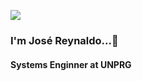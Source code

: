 ![](https://media2.giphy.com/media/A3lDsbjpbnRBu/giphy.gif?cid=ecf05e474e87efbc53297bcdbe33161cbdc7a374a2a78519&rid=giphy.gif)

### I'm José Reynaldo...👋
#### Systems Enginner at UNPRG

<!--
**JoseRey66/JoseRey66** is a ✨ _special_ ✨ repository because its `README.md` (this file) appears on your GitHub profile.

Here are some ideas to get you started:

- 🔭 I’m currently working on ...
- 🌱 I’m currently learning ...
- 👯 I’m looking to collaborate on ...
- 🤔 I’m looking for help with ...
- 💬 Ask me about ...
- 📫 How to reach me: ...
- 😄 Pronouns: ...
- ⚡ Fun fact: ...
-->
